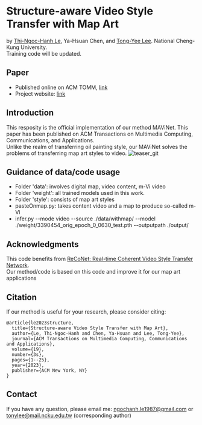 # Structure-aware Video Style Transfer with Map Art
by [Thi-Ngoc-Hanh Le](https://lehanhcs.github.io/), Ya-Hsuan Chen, and [Tong-Yee Lee](https://scholar.google.com/citations?user=V3PTB98AAAAJ&hl=en&oi=ao). National Cheng-Kung University. <br>
Training code will be updated.

Paper
---
* Published online on ACM TOMM, [link](https://dl.acm.org/doi/full/10.1145/3572030)
* Project website: [link](http://graphics.csie.ncku.edu.tw/MArtVi/)

Introduction
---
This resposity is the official implementation of our method MAViNet. This paper has been published on ACM Transactions on Multimedia Computing, Communications, and Applications. <br>
Unlike the realm of transferring oil painting style, our MAViNet solves the problems of transferring map art styles to video.
![teaser_git](https://github.com/LeHanhcs/MapArt_animation/assets/37010753/dc71667a-1804-4bfc-bbfe-619ac334cb7e)


Guidance of data/code usage
---
* Folder 'data': involves digital map, video content, m-Vi video
* Folder 'weight': all trained models used in this work.
* Folder 'style': consists of map art styles
* pasteOnmap.py: takes content video and a map to produce so-called m-Vi
* infer.py --mode video --source ./data/withmap/ --model ./weight/3390454_orig_epoch_0_0630_test.pth --outputpath ./output/

Acknowledgments
---
This code benefits from [ReCoNet: Real-time Coherent Video Style Transfer Network](https://github.com/changgyhub/reconet). <br>
Our method/code is based on this code and improve it for our map art applications

Citation
---
If our method is useful for your research, please consider citing:
```
@article{le2023structure,
  title={Structure-aware Video Style Transfer with Map Art},
  author={Le, Thi-Ngoc-Hanh and Chen, Ya-Hsuan and Lee, Tong-Yee},
  journal={ACM Transactions on Multimedia Computing, Communications and Applications},
  volume={19},
  number={3s},
  pages={1--25},
  year={2023},
  publisher={ACM New York, NY}
}
```

Contact
---
If you have any question, please email me: ngochanh.le1987@gmail.com or tonylee@mail.ncku.edu.tw (corresponding author)
